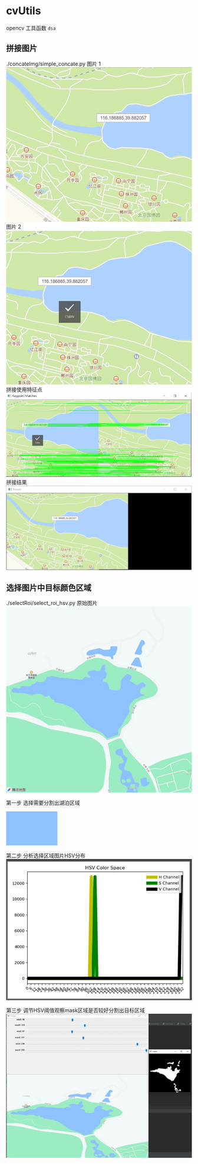 # cvUtils
opencv 工具函数
`dsa`
## 拼接图片
./concateImg/simple_concate.py
图片 1
![avatar](./concateImg/img4.png)
图片 2
![avatar](./concateImg/img5.png)
拼接使用特征点
![avatar](./concateImg/concate4_5.png)
拼接结果
![avatar](./concateImg/concate4_5_result.png)


## 选择图片中目标颜色区域
./selectRoi/select_roi_hsv.py
原始图片
![avatar](./selectRoi/tecent_1.png)

第一步 选择需要分割出湖泊区域

![avatar](./selectRoi/tecent_1_roi.png)

第二步 分析选择区域图片HSV分布
![avatar](./selectRoi/hsv.png)

第三步 调节HSV阈值观察mask区域是否较好分割出目标区域
![avatar](./selectRoi/mask.png)